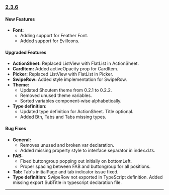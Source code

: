 ### [2.3.6](https://github.com/GeekyAnts/NativeBase/releases/tag/v2.3.6)

#### New Features
-   **Font:**
    -   Adding support for Feather Font.
    -   Added support for EvilIcons.


#### Upgraded Features
-   **ActionSheet:** Replaced ListView with FlatList in ActionSheet.
-   **CardItem:** Added activeOpacity prop for CardItem.
-   **Picker:** Replaced ListView with FlatList in Picker.
-   **SwipeRow:** Added style implementation for SwipeRow.
-   **Theme:**
    -   Updated Shoutem theme from 0.2.1 to 0.2.2.
    -   Removed unused theme variables.
    -   Sorted variables component-wise alphabetically.
-   **Type definition:**
    -   Updated type definition for ActionSheet. Title optional.
    -   Added Btn, Tabs and Tabs missing types.


#### Bug Fixes
-   **General:**
    -   Removes unused and broken var declaration.
    -   Added missing property style to interface separator in index.d.ts.
-   **FAB:** 
    -   Fixed buttongroup popping out initially on bottomLeft.
    -   Proper spacing between FAB and buttongroup 
    for all positions.
-   **Tab:** Tab's initialPage and tab indicator issue fixed.
-   **Type definition:** SwipeRow not exported in TypeScript definition. Added missing export SubTitle in typescript declaration file.


<hr>
